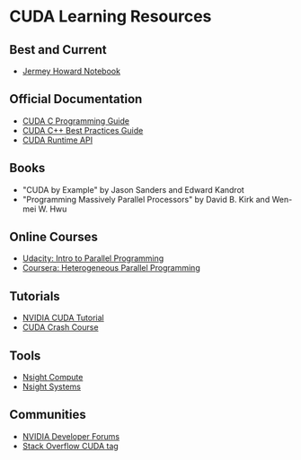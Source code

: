 # CUDA Learning Resources

## Best and Current 
- [Jermey Howard Notebook](https://github.com/gpu-mode/lectures/blob/main/lecture_001/CUDA%20MODE_%20Lecture%201.pdf)

## Official Documentation
- [CUDA C Programming Guide](https://docs.nvidia.com/cuda/cuda-c-programming-guide/index.html)
- [CUDA C++ Best Practices Guide](https://docs.nvidia.com/cuda/cuda-c-best-practices-guide/index.html)
- [CUDA Runtime API](https://docs.nvidia.com/cuda/cuda-runtime-api/index.html)

## Books
- "CUDA by Example" by Jason Sanders and Edward Kandrot
- "Programming Massively Parallel Processors" by David B. Kirk and Wen-mei W. Hwu

## Online Courses
- [Udacity: Intro to Parallel Programming](https://www.udacity.com/course/intro-to-parallel-programming--cs344)
- [Coursera: Heterogeneous Parallel Programming](https://www.coursera.org/learn/heterogeneous-parallel-programming)

## Tutorials
- [NVIDIA CUDA Tutorial](https://developer.nvidia.com/cuda-education)
- [CUDA Crash Course](https://github.com/CoffeeBeforeArch/cuda_programming)

## Tools
- [Nsight Compute](https://developer.nvidia.com/nsight-compute)
- [Nsight Systems](https://developer.nvidia.com/nsight-systems)

## Communities
- [NVIDIA Developer Forums](https://forums.developer.nvidia.com/c/accelerated-computing/cuda/159)
- [Stack Overflow CUDA tag](https://stackoverflow.com/questions/tagged/cuda)
